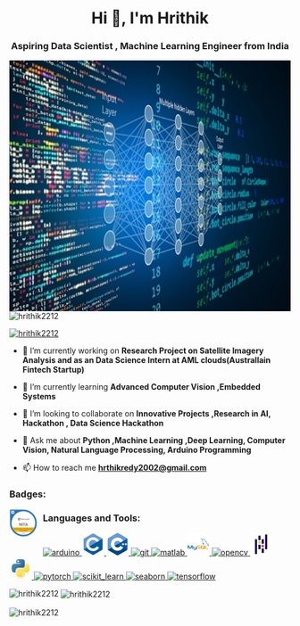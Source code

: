 <h1 align="center">Hi 👋, I'm Hrithik</h1>

<h3 align="center">Aspiring Data Scientist , Machine Learning Engineer from India</h3>

<p align="center"><img src="datascience-pdusit-stock.jpg" alt="Markdown Monster icon" style="float: left; margin-right: 10px;" width="550" height="450"/> </p>

<p align="left"> <img src="https://komarev.com/ghpvc/?username=hrithik2212&label=Profile%20views&color=0e75b6&style=flat" alt="hrithik2212" /> </p>

<p align="left"> <a href="https://github.com/ryo-ma/github-profile-trophy"><img src="https://github-profile-trophy.vercel.app/?username=hrithik2212" alt="hrithik2212" /></a> </p>

- 🔭 I’m currently working on **Research Project on Satellite Imagery Analysis and as an Data Science Intern at AML clouds(Australlain Fintech Startup)**

- 🌱 I’m currently learning **Advanced Computer Vision ,Embedded Systems**

- 👯 I’m looking to collaborate on **Innovative Projects ,Research in AI, Hackathon , Data Science Hackathon**

- 💬 Ask me about **Python ,Machine Learning ,Deep Learning, Computer Vision, Natural Language Processing, Arduino Programming**

- 📫 How to reach me **hrthikredy2002@gmail.com**

<h3 align="left">Badges:</h3>
<p align="left"><img src="mta-introduction-to-programming-using-python-certified-2022.png" alt="Markdown Monster icon" style="float: left; margin-right: 10px;" width="50" height="50"/> </p>
<p align="left">
</p>
<h3 align="left">Languages and Tools:</h3>

<p align="left"> <a href="https://www.arduino.cc/" target="_blank" rel="noreferrer"> <img src="https://cdn.worldvectorlogo.com/logos/arduino-1.svg" alt="arduino" width="40" height="40"/> </a> <a href="https://www.cprogramming.com/" target="_blank" rel="noreferrer"> <img src="https://raw.githubusercontent.com/devicons/devicon/master/icons/c/c-original.svg" alt="c" width="40" height="40"/> </a> <a href="https://www.w3schools.com/cpp/" target="_blank" rel="noreferrer"> <img src="https://raw.githubusercontent.com/devicons/devicon/master/icons/cplusplus/cplusplus-original.svg" alt="cplusplus" width="40" height="40"/> </a>  <a href="https://git-scm.com/" target="_blank" rel="noreferrer"> <img src="https://www.vectorlogo.zone/logos/git-scm/git-scm-icon.svg" alt="git" width="40" height="40"/> </a> <a href="https://www.mathworks.com/" target="_blank" rel="noreferrer"> <img src="https://upload.wikimedia.org/wikipedia/commons/2/21/Matlab_Logo.png" alt="matlab" width="40" height="40"/> </a> <a href="https://www.mysql.com/" target="_blank" rel="noreferrer"> <img src="https://raw.githubusercontent.com/devicons/devicon/master/icons/mysql/mysql-original-wordmark.svg" alt="mysql" width="40" height="40"/> </a> <a href="https://opencv.org/" target="_blank" rel="noreferrer"> <img src="https://www.vectorlogo.zone/logos/opencv/opencv-icon.svg" alt="opencv" width="40" height="40"/> </a> <a href="https://pandas.pydata.org/" target="_blank" rel="noreferrer"> <img src="https://raw.githubusercontent.com/devicons/devicon/2ae2a900d2f041da66e950e4d48052658d850630/icons/pandas/pandas-original.svg" alt="pandas" width="40" height="40"/> </a> <a href="https://www.python.org" target="_blank" rel="noreferrer"> <img src="https://raw.githubusercontent.com/devicons/devicon/master/icons/python/python-original.svg" alt="python" width="40" height="40"/> </a> <a href="https://pytorch.org/" target="_blank" rel="noreferrer"> <img src="https://www.vectorlogo.zone/logos/pytorch/pytorch-icon.svg" alt="pytorch" width="40" height="40"/> </a> <a href="https://scikit-learn.org/" target="_blank" rel="noreferrer"> <img src="https://upload.wikimedia.org/wikipedia/commons/0/05/Scikit_learn_logo_small.svg" alt="scikit_learn" width="40" height="40"/> </a> <a href="https://seaborn.pydata.org/" target="_blank" rel="noreferrer"> <img src="https://seaborn.pydata.org/_images/logo-mark-lightbg.svg" alt="seaborn" width="40" height="40"/> </a> <a href="https://www.tensorflow.org" target="_blank" rel="noreferrer"> <img src="https://www.vectorlogo.zone/logos/tensorflow/tensorflow-icon.svg" alt="tensorflow" width="40" height="40"/> </a> </p>

<p><img align="left" src="https://github-readme-stats.vercel.app/api/top-langs?username=hrithik2212&show_icons=true&locale=en&layout=compact" alt="hrithik2212" /></p>

<p>&nbsp;<img align="center" src="https://github-readme-stats.vercel.app/api?username=hrithik2212&show_icons=true&locale=en" alt="hrithik2212" /></p>

<p><img align="center" src="https://github-readme-streak-stats.herokuapp.com/?user=hrithik2212&" alt="hrithik2212" /></p>
